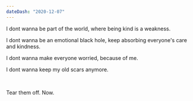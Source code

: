 ```yaml
---
dateDash: "2020-12-07"
---
```


I dont wanna be part of the world, where being kind is a weakness.

I dont wanna be an emotional black hole, keep absorbing everyone's care and kindness.

I dont wanna make everyone worried, because of me.

I dont wanna keep my old scars anymore. 

<br />

Tear them off. Now.
